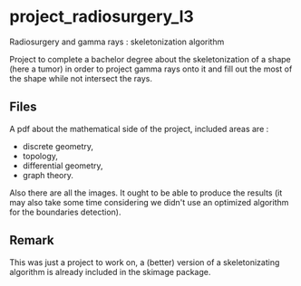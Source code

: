 # project_radiosurgery_l3
Radiosurgery and gamma rays : skeletonization algorithm

Project to complete a bachelor degree about the skeletonization of a shape (here a tumor) in order to project gamma rays onto it and fill out the most of the shape while not intersect the rays.

## Files

A pdf about the mathematical side of the project, included areas are :
  + discrete geometry,
  + topology,
  + differential geometry,
  + graph theory.

Also there are all the images. It ought to be able to produce the results (it may also take some time considering we didn't use an optimized algorithm for the boundaries detection).

## Remark

This was just a project to work on, a (better) version of a skeletonizating algorithm is already included in the skimage package.
